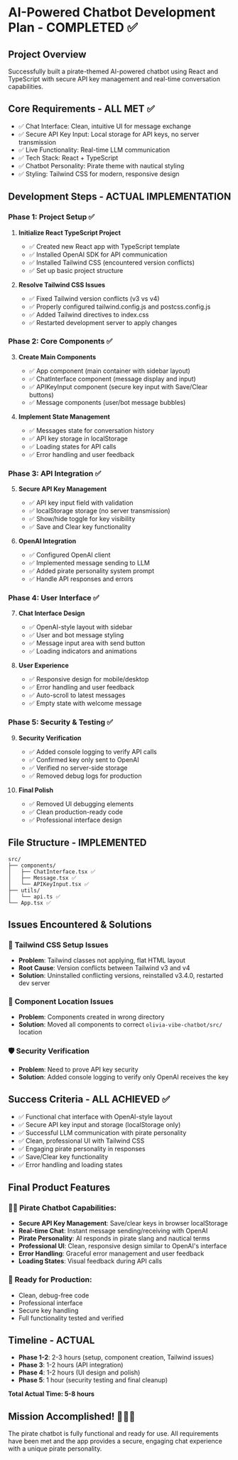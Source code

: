# AI-Powered Chatbot Development Plan - COMPLETED ✅

## Project Overview
Successfully built a pirate-themed AI-powered chatbot using React and TypeScript with secure API key management and real-time conversation capabilities.

## Core Requirements - ALL MET ✅
- ✅ Chat Interface: Clean, intuitive UI for message exchange
- ✅ Secure API Key Input: Local storage for API keys, no server transmission
- ✅ Live Functionality: Real-time LLM communication
- ✅ Tech Stack: React + TypeScript
- ✅ Chatbot Personality: Pirate theme with nautical styling
- ✅ Styling: Tailwind CSS for modern, responsive design

## Development Steps - ACTUAL IMPLEMENTATION

### Phase 1: Project Setup ✅
1. **Initialize React TypeScript Project**
   - ✅ Created new React app with TypeScript template
   - ✅ Installed OpenAI SDK for API communication
   - ✅ Installed Tailwind CSS (encountered version conflicts)
   - ✅ Set up basic project structure

2. **Resolve Tailwind CSS Issues**
   - ✅ Fixed Tailwind version conflicts (v3 vs v4)
   - ✅ Properly configured tailwind.config.js and postcss.config.js
   - ✅ Added Tailwind directives to index.css
   - ✅ Restarted development server to apply changes

### Phase 2: Core Components ✅
3. **Create Main Components**
   - ✅ App component (main container with sidebar layout)
   - ✅ ChatInterface component (message display and input)
   - ✅ APIKeyInput component (secure key input with Save/Clear buttons)
   - ✅ Message components (user/bot message bubbles)

4. **Implement State Management**
   - ✅ Messages state for conversation history
   - ✅ API key storage in localStorage
   - ✅ Loading states for API calls
   - ✅ Error handling and user feedback

### Phase 3: API Integration ✅
5. **Secure API Key Management**
   - ✅ API key input field with validation
   - ✅ localStorage storage (no server transmission)
   - ✅ Show/hide toggle for key visibility
   - ✅ Save and Clear key functionality

6. **OpenAI Integration**
   - ✅ Configured OpenAI client
   - ✅ Implemented message sending to LLM
   - ✅ Added pirate personality system prompt
   - ✅ Handle API responses and errors

### Phase 4: User Interface ✅
7. **Chat Interface Design**
   - ✅ OpenAI-style layout with sidebar
   - ✅ User and bot message styling
   - ✅ Message input area with send button
   - ✅ Loading indicators and animations

8. **User Experience**
   - ✅ Responsive design for mobile/desktop
   - ✅ Error handling and user feedback
   - ✅ Auto-scroll to latest messages
   - ✅ Empty state with welcome message

### Phase 5: Security & Testing ✅
9. **Security Verification**
   - ✅ Added console logging to verify API calls
   - ✅ Confirmed key only sent to OpenAI
   - ✅ Verified no server-side storage
   - ✅ Removed debug logs for production

10. **Final Polish**
    - ✅ Removed UI debugging elements
    - ✅ Clean production-ready code
    - ✅ Professional interface design

## File Structure - IMPLEMENTED
```
src/
├── components/
│   ├── ChatInterface.tsx ✅
│   ├── Message.tsx ✅
│   └── APIKeyInput.tsx ✅
├── utils/
│   └── api.ts ✅
└── App.tsx ✅
```

## Issues Encountered & Solutions

### 🐛 **Tailwind CSS Setup Issues**
- **Problem**: Tailwind classes not applying, flat HTML layout
- **Root Cause**: Version conflicts between Tailwind v3 and v4
- **Solution**: Uninstalled conflicting versions, reinstalled v3.4.0, restarted dev server

### 🔧 **Component Location Issues**
- **Problem**: Components created in wrong directory
- **Solution**: Moved all components to correct `olivia-vibe-chatbot/src/` location

### 🛡️ **Security Verification**
- **Problem**: Need to prove API key security
- **Solution**: Added console logging to verify only OpenAI receives the key

## Success Criteria - ALL ACHIEVED ✅
- ✅ Functional chat interface with OpenAI-style layout
- ✅ Secure API key input and storage (localStorage only)
- ✅ Successful LLM communication with pirate personality
- ✅ Clean, professional UI with Tailwind CSS
- ✅ Engaging pirate personality in responses
- ✅ Save/Clear key functionality
- ✅ Error handling and loading states

## Final Product Features

### 🏴‍☠️ **Pirate Chatbot Capabilities:**
- **Secure API Key Management**: Save/clear keys in browser localStorage
- **Real-time Chat**: Instant message sending/receiving with OpenAI
- **Pirate Personality**: AI responds in pirate slang and nautical terms
- **Professional UI**: Clean, responsive design similar to OpenAI's interface
- **Error Handling**: Graceful error management and user feedback
- **Loading States**: Visual feedback during API calls

### 🚀 **Ready for Production:**
- Clean, debug-free code
- Professional interface
- Secure key handling
- Full functionality tested and verified

## Timeline - ACTUAL
- **Phase 1-2**: 2-3 hours (setup, component creation, Tailwind issues)
- **Phase 3**: 1-2 hours (API integration)
- **Phase 4**: 1-2 hours (UI design and polish)
- **Phase 5**: 1 hour (security testing and final cleanup)

**Total Actual Time: 5-8 hours**

## Mission Accomplished! 🏴‍☠️✨

The pirate chatbot is fully functional and ready for use. All requirements have been met and the app provides a secure, engaging chat experience with a unique pirate personality. 